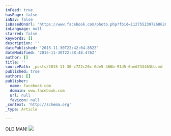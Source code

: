 ```yaml
---
inFeed: true
hasPage: false
inNav: false
isBasedOnUrl: 'https://www.facebook.com/photo.php?fbid=1127552397260626&set=pb.100000176306642.-2207520000.1448909492.&type=3&theater'
inLanguage: null
starred: false
keywords: []
description: ''
datePublished: '2015-11-30T22:42:04.852Z'
dateModified: '2015-11-30T22:38:48.476Z'
author: []
title: ''
sourcePath: _posts/2015-11-30-c722c20c-6de5-466b-91d5-6aed733463bb.md
published: true
authors: []
publisher:
  name: facebook.com
  domain: www.facebook.com
  url: null
  favicon: null
_context: 'http://schema.org'
_type: Article

---
```

OLD MAN!
![](https://scontent-ord1-1.xx.fbcdn.net/hphotos-xap1/v/t1.0-9/11217535_1127552397260626_1618713449246700217_n.jpg?oh=137cafa6f2265462b22584382ef0bed8&oe=56F6126A)